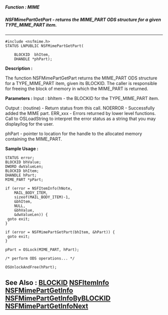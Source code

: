 ##### Function : MIME
##### NSFMimePartGetPart - returns the MIME_PART ODS structure for a given TYPE_MIME_PART item.
---
```
#include <nsfmime.h>
STATUS LNPUBLIC NSFMimePartGetPart(

	BLOCKID  bhItem,
	DHANDLE *phPart);
```
**Description :**

The function NSFMimePartGetPart returns the MIME_PART ODS structure for a 
TYPE_MIME_PART item, given its BLOCKID.  The caller is responsible for freeing 
the block of memory in which the MIME_PART is returned.

**Parameters :**
Input :
bhItem  -  the BLOCKID for the TYPE_MIME_PART item.

Output :
(routine)  -  Return status from this call.
	NOERROR - Successfully added the MIME part.
	ERR_xxx - Errors returned by lower level functions.  Call to OSLoadString to interpret the error status as a string that you may display/log for the user.



phPart  -  pointer to location for the handle to the allocated memory containing the MIME_PART.


**Sample Usage :**
```
STATUS error;
BLOCKID bhValue;
DWORD dwValueLen;
BLOCKID bhItem;
DHANDLE hPart;
MIME_PART *pPart;

if (error = NSFItemInfo(hNote,
    MAIL_BODY_ITEM,
    sizeof(MAIL_BODY_ITEM)-1,
    &bhItem,
    NULL,
    &bhValue,
    &dwValueLen)) {
 goto exit;
}

if (error = NSFMimePartGetPart(bhItem, &hPart)) {
 goto exit;
}

pPart = OSLock(MIME_PART, hPart);

/* perform ODS operations... */

OSUnlockAndFree(hPart);

```
**See Also :**
[BLOCKID](/reference/Data/BLOCKID)
[NSFItemInfo](/reference/Func/NSFItemInfo)
[NSFMimePartGetInfo](/reference/Func/NSFMimePartGetInfo)
[NSFMimePartGetInfoByBLOCKID](/reference/Func/NSFMimePartGetInfoByBLOCKID)
[NSFMimePartGetInfoNext](/reference/Func/NSFMimePartGetInfoNext)
---
